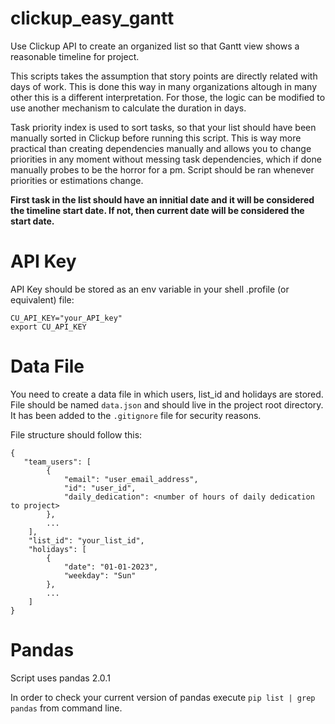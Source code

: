 # clickup_easy_gantt
Use Clickup API to create an organized list so that Gantt view shows a reasonable timeline for project.

This scripts takes the assumption that story points are directly related with days of work. This is done this way in many organizations altough in many other this is a different interpretation. For those, the logic can be modified to use another mechanism to calculate the duration in days.

Task priority index is used to sort tasks, so that your list should have been manually sorted in Clickup before running this script. This is way more practical than creating dependencies manually and allows you to change priorities in any moment without messing task dependencies, which if done manually probes to be the horror for a pm. Script should be ran whenever priorities or estimations change.

**First task in the list should have an innitial date and it will be considered the timeline start date. If not, then current date will be considered the start date.**

# API Key

API Key should be stored as an env variable in your shell .profile (or equivalent) file:
```
CU_API_KEY="your_API_key"
export CU_API_KEY
```

# Data File

You need to create a data file in which users, list_id and holidays are stored. File should be named `data.json` and should live in the project root directory. It has been added to the `.gitignore` file for security reasons.

File structure should follow this:
```
{
   "team_users": [
        {
            "email": "user_email_address",
            "id": "user_id",
            "daily_dedication": <number of hours of daily dedication to project>
        },
        ...
    ],
    "list_id": "your_list_id",
    "holidays": [
        {
            "date": "01-01-2023",
            "weekday": "Sun"
        },
        ...
    ]
}
```

# Pandas

Script uses pandas 2.0.1

In order to check your current version of pandas execute `pip list | grep pandas` from command line.